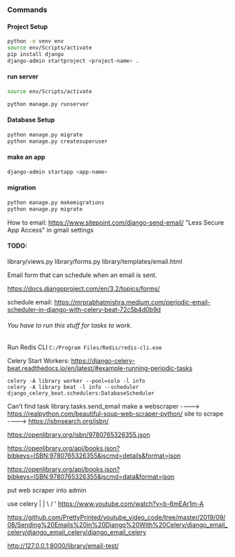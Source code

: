 ### Commands

#### Project Setup

```bash
python -m venv env
source env/Scripts/activate
pip install django
django-admin startproject <project-name> .
```
#### run server
```bash
source env/Scripts/activate

python manage.py runserver
```

#### Database Setup
```bash
python manage.py migrate
python manage.py createsuperuser
```

#### make an app
```bash
django-admin startapp <app-name>
```

#### migration

```bash
python manage.py makemigrations
python manage.py migrate
```

How to email: https://www.sitepoint.com/django-send-email/
"Less Secure App Access" in gmail settings

#### TODO:
library/views.py
library/forms.py
library/templates/email.html

Email form that can schedule when an email is sent.

https://docs.djangoproject.com/en/3.2/topics/forms/


schedule email: https://mrprabhatmishra.medium.com/periodic-email-scheduler-in-django-with-celery-beat-72c5b4d0b9d

###### You have to run this stuff for tasks to work.
Run Redis CLI `C:/Program Files/Redis/redis-cli.exe`

Celery Start Workers: https://django-celery-beat.readthedocs.io/en/latest/#example-running-periodic-tasks

```
celery -A library worker --pool=solo -l info
celery -A library beat -l info --scheduler django_celery_beat.schedulers:DatabaseScheduler
```

Can't find task library.tasks.send_email
make a webscraper ---->  https://realpython.com/beautiful-soup-web-scraper-python/
site to scrape ---->  https://isbnsearch.org/isbn/ 


https://openlibrary.org/isbn/9780765326355.json

https://openlibrary.org/api/books.json?bibkeys=ISBN:9780765326355&jscmd=details&format=json

https://openlibrary.org/api/books.json?bibkeys=ISBN:9780765326355&jscmd=data&format=json

put web scraper into admin

use celery |
           |
          \ /
           '
https://www.youtube.com/watch?v=b-6mEAr1m-A

https://github.com/PrettyPrinted/youtube_video_code/tree/master/2019/09/08/Sending%20Emails%20in%20Django%20With%20Celery/django_email_celery/django_email_celery/django_email_celery  



http://127.0.0.1:8000/library/email-test/
